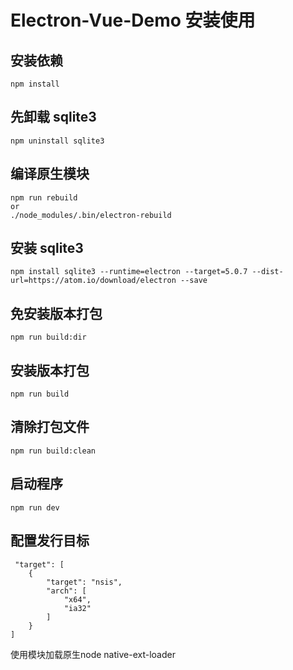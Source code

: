 # Electron-Vue-Demo 安装使用

## 安装依赖

```
npm install
```

## 先卸载 sqlite3

```
npm uninstall sqlite3
```

## 编译原生模块

```
npm run rebuild
or
./node_modules/.bin/electron-rebuild
```

## 安装 sqlite3

```
npm install sqlite3 --runtime=electron --target=5.0.7 --dist-url=https://atom.io/download/electron --save
```

## 免安装版本打包

```
npm run build:dir
```

## 安装版本打包

```
npm run build
```

## 清除打包文件

```
npm run build:clean
```


## 启动程序

```
npm run dev
```



## 配置发行目标

```
 "target": [
    {
        "target": "nsis",
        "arch": [
            "x64",
            "ia32"
        ]
    }
]

```

使用模块加载原生node  native-ext-loader